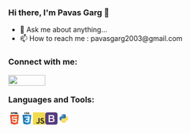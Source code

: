 ### Hi there, I'm Pavas Garg 👋

<ul>
  <li> 💬 Ask me about anything...          </li>
  <li> 📫 How to reach me : pavasgarg2003@gmail.com </li>
<!--   <li> 🚀 I'm currently working on                </li> -->
</ul>


### Connect with me:

<a href = "https://www.linkedin.com/"><img align = "left" width = "75px" height = "22px" src ="https://img.shields.io/badge/linkedin-0A66C2?style=for-the-badge&logo=linkedin&logoColor=white"/></a>
<br>


### Languages and Tools:

<img align = "left" width = "25px" src ="https://raw.githubusercontent.com/github/explore/80688e429a7d4ef2fca1e82350fe8e3517d3494d/topics/html/html.png"/>
<img align = "left" width = "25px" src ="https://raw.githubusercontent.com/github/explore/80688e429a7d4ef2fca1e82350fe8e3517d3494d/topics/css/css.png"/>
<img align = "left" width = "25px" src ="https://raw.githubusercontent.com/github/explore/80688e429a7d4ef2fca1e82350fe8e3517d3494d/topics/javascript/javascript.png"/>
<img align = "left" width = "25px" src ="https://raw.githubusercontent.com/github/explore/80688e429a7d4ef2fca1e82350fe8e3517d3494d/topics/bootstrap/bootstrap.png"/>
<img align = "left" width = "25px" src ="https://raw.githubusercontent.com/github/explore/80688e429a7d4ef2fca1e82350fe8e3517d3494d/topics/python/python.png"/>
<!-- <img align = "left" width = "25px" src ="https://camo.githubusercontent.com/6cc41155e58a4eebe7353d524da5ebb0de7aaf4fd4ad45fb9a433c8b41d38c16/68747470733a2f2f747365332e6d6d2e62696e672e6e65742f74683f69643d4f49502e7276756a594b4f546d2d2d5654334b545a775633786748614861267069643d417069"/>
<img align = "left" width = "25px" src = "https://user-images.githubusercontent.com/97559428/180403340-b44009b5-3b5a-4e48-9401-2d71b1fa6e5e.png"/> -->









